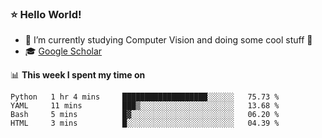 ### ⭐️ Hello World!

<!--
**hologerry/hologerry** is a ✨ _special_ ✨ repository because its `README.md` (this file) appears on your GitHub profile.

Here are some ideas to get you started:

- 🔭 I’m currently working and studying on Computer Vision
- 🌱 I’m currently learning at Peking University
- 💬 Ask me about 
- 📫 How to reach me: E-mail
- 😄 Pronouns: he/his
- ⚡ Fun fact: Music is the Power
-->


- 🔭 I’m currently studying Computer Vision and doing some cool stuff 🤖
- 🎓 [Google Scholar](https://scholar.google.com/citations?user=3ykqW9wAAAAJ&hl=en)


📊 **This week I spent my time on**

<!--START_SECTION:waka-->

```text
Python   1 hr 4 mins     ███████████████████░░░░░░   75.73 %
YAML     11 mins         ███▒░░░░░░░░░░░░░░░░░░░░░   13.68 %
Bash     5 mins          █▓░░░░░░░░░░░░░░░░░░░░░░░   06.20 %
HTML     3 mins          █░░░░░░░░░░░░░░░░░░░░░░░░   04.39 %
```

<!--END_SECTION:waka-->
